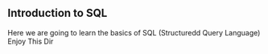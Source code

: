 Introduction to SQL
-----------------------------
Here we are going to learn the basics of SQL (Structuredd Query Language)
Enjoy This Dir